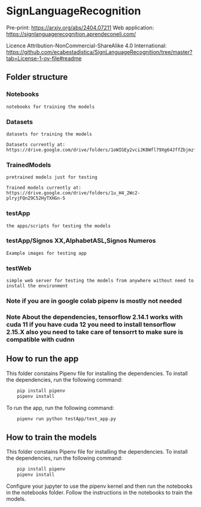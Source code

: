 # SignLanguageRecognition

Pre-print: https://arxiv.org/abs/2404.07211 
Web application: https://signlanguagerecognition.aprendeconeli.com/

Licence Attribution-NonCommercial-ShareAlike 4.0 International: https://github.com/ecabestadistica/SignLanguageRecognition/tree/master?tab=License-1-ov-file#readme

## Folder structure

### Notebooks

    notebooks for training the models

### Datasets

    datasets for training the models

    Datasets currently at: https://drive.google.com/drive/folders/1oWIGEy2vciJK8Wfl79Xg64JffZbjmzfY

### TrainedModels

    pretrained models just for testing

    Trained models currently at: https://drive.google.com/drive/folders/1u_H4_2Wc2-plryjFQnZ9C52HyTXHGn-5

### testApp

    the apps/scripts for testing the models

### testApp/Signos XX,AlphabetASL,Signos Numeros

    Example images for testing app

### testWeb

    simple web server for testing the models from anywhere without need to install the environment

### Note if you are in google colab pipenv is mostly not needed

### Note About the dependencies, tensorflow 2.14.1 works with cuda 11 if you have cuda 12 you need to install tensorflow 2.15.X also you need to take care of tensorrt to make sure is compatible with cudnn

## How to run the app

This folder constains Pipenv file for installing the dependencies. To install the dependencies, run the following command:

```bash
    pip install pipenv
    pipenv install
```

To run the app, run the following command:

```bash
    pipenv run python testApp/test_app.py
```

## How to train the models

This folder constains Pipenv file for installing the dependencies. To install the dependencies, run the following command:

```bash
    pip install pipenv
    pipenv install
```

Configure your jupyter to use the pipenv kernel and then run the notebooks in the notebooks folder. Follow the instructions in the notebooks to train the models.
